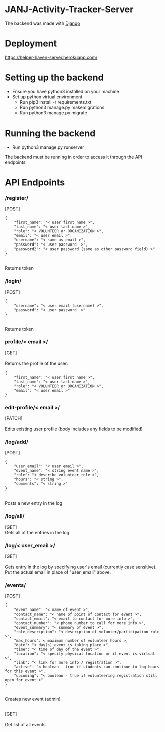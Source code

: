 # JANJ-Activity-Tracker-Server
The backend was made with [Django](https://www.djangoproject.com/)

# Deployment
https://helper-haven-server.herokuapp.com/

# Setting up the backend
- Ensure you have python3 installed on your machine
- Set up python virtual environment
    - Run pip3 install -r requirements.txt
    - Run python3 manage.py makemigrations 
    - Run python3 manage.py migrate

# Running the backend
- Run python3 manage.py runserver

The backend must be running in order to access it through the API endpoints

# API Endpoints

<h3>
/register/
</h3>

[POST] 
<br>
```
{
    "first_name": "< user first name >",
    "last_name": "< user last name >",
    "role": "< VOLUNTEER or ORGANIZATION >",
    "email": "< user email >",
    "username": "< same as email >",
    "password": "< user password  >",
    "password2": "< user password (same as other password field) >"
}
```
<br>
Returns token

<h3>
/login/
</h3>

[POST] 
<br>
```
{
    "username": "< user email (username) >",
    "password": "< user password  >"
}
```
<br>
Returns token

<h3>
profile/< email >/
</h3>

[GET] 
<br>
<br>
Returns the profile of the user:
<br>
```
{
    "first_name": "< user first name >",
    "last_name": "< user last name >",
    "role": "< VOLUNTEER or ORGANIZATION >",
    "email": "< user email >"
}
```

<h3>
edit-profile/< email >/
</h3>

[PATCH] 
<br>
<br>
Edits existing user profile (body includes any fields to be modified)

<h3>
/log/add/
</h3>

[POST] 
<br>
```
{
    "user_email": "< user email >",
    "event_name": "< string event name >",
    "role": "< describe volunteer role >",
    "hours": "< string >",
    "comments": "< string >"
}
```
<br>
Posts a new entry in the log

<h3>
/log/all/
</h3>

[GET] 
<br>
Gets all of the entries in the log

<h3>
/log/< user_email >/
</h3>

[GET] 
<br>
<br>
Gets entry in the log by specifying user's email (currently case sensitive). Put the actual email in place of "user_email" above.

<h3>
/events/
</h3>

[POST] 
<br>
```
{
    "event_name": "< name of event >",
    "contact_name": "< name of point of contact for event >",
    "contact_email": "< email to contact for more info >",
    "contact_number": "< phone number to call for more info >",
    "event_summary": "< summary of event >",
    "role_description": "< description of volunter/participation role >",
    "max_hours": < maximum number of volunteer hours >,
    "date": "< day(s) event is taking place >",
    "time": "< time of day of the event >",
    "location": "< specify physical location or if event is virtual >",
    "link": "< link for more info / registration >",
    "active": "< boolean - true if students can continue to log hours for this event >",
    "upcoming": "< boolean - true if volunteering registration still open for event >"
}
```
<br>
Creates new event (admin)
<br>
<br>
    
[GET]
<br>
<br>
Get list of all events



